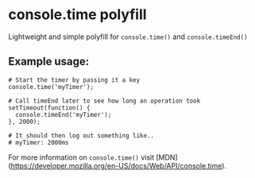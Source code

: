 console.time polyfill
=====================

Lightweight and simple polyfill for `console.time()` and `console.timeEnd()`

## Example usage:

```
# Start the timer by passing it a key
console.time('myTimer');

# Call timeEnd later to see how long an operation took
setTimeout(function() {
  console.timeEnd('myTimer');
}, 2000);

# It should then log out something like..
# myTimer: 2000ms
```

For more information on `console.time()` visit [MDN] (https://developer.mozilla.org/en-US/docs/Web/API/console.time).
